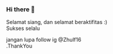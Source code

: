### Hi there 👋
Selamat siang, dan selamat beraktifitas :) <br>
Sukses selalu

jangan lupa follow ig @Zhulf16 <br>
.ThankYou

<!--
**zhulf16/zhulf16** is a ✨ _special_ ✨ repository because its `README.md` (this file) appears on your GitHub profile.

Here are some ideas to get you started:

- 🔭 I’m currently working on ...
- 🌱 I’m currently learning ...
- 👯 I’m looking to collaborate on ...
- 🤔 I’m looking for help with ...
- 💬 Ask me about ...
- 📫 How to reach me: ...
- 😄 Pronouns: ...
- ⚡ Fun fact: ...
-->
